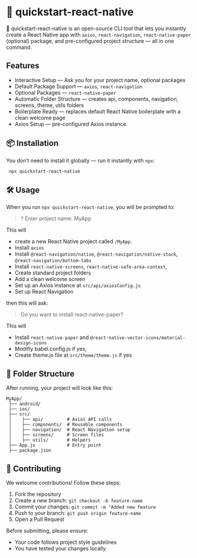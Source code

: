 # 📱 quickstart-react-native
🚀 quickstart-react-native is an open-source CLI tool that lets you instantly create a React Native app with `axios`, `react-navigation`, `react-native-paper` (optional) package, and pre-configured project structure — all in one command.

## Features
- Interactive Setup — Ask you for your project name, optional packages
- Default Package Support — `axios`, `react-navigation`
- Optional Packages — `react-native-paper`
- Automatic Folder Structure — creates api, components, navigation, screens, theme, utils folders
- Boilerplate Ready — replaces default React Native boilerplate with a clean welcome page
- Axios Setup — pre-configured Axios instance.

## 📦 Installation
You don’t need to install it globally — run it instantly with `npx`:

```
 npx quickstart-react-native
```

## 🛠 Usage
When you run `npx quickstart-react-native`, you will be prompted to:


> ? Enter project name: MyApp

This will 
- create a new React Native project called `/MyApp`.
- Install `axios`
- Install `@react-navigation/native`, `@react-navigation/native-stack`, `@react-navigation/bottom-tabs`
- Install `react-native-screens`, `react-native-safe-area-context`,
- Create standard project folders
- Add a clean welcome screen
- Set up an Axios instance at `src/api/axiosConfig.js`
- Set up React Navigation
  
then this will ask:
> Do you want to install react-native-paper?

This will
- Install `react-native-paper` and `@react-native-vector-icons/material-design-icons`
- Modifly babel.config.js if yes,
- Create theme.js file at `src/theme/theme.js` if yes

## 📂 Folder Structure
After running, your project will look like this:

```
MyApp/
 ├── android/
 ├── ios/
 ├── src/
 │    ├── api/         # Axios API calls
 │    ├── components/  # Reusable components
 │    ├── navigation/  # React Navigation setup
 │    ├── screens/     # Screen files
 │    ├── utils/       # Helpers
 ├── App.js            # Entry point
 ├── package.json

```

## 👐 Contributing
We welcome contributions! Follow these steps:

1. Fork the repository
2. Create a new branch: `git checkout -b feature-name`
3. Commit your changes: `git commit -m "Added new feature`
4. Push to your branch: `git push origin feature-name`
5. Open a Pull Request

Before submitting, please ensure:

- Your code follows project style guidelines
- You have tested your changes locally







